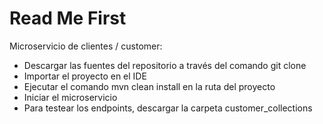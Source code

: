 # Read Me First

Microservicio de clientes / customer:

* Descargar las fuentes del repositorio a través del comando git clone
* Importar el proyecto en el IDE
* Ejecutar el comando mvn clean install en la ruta del proyecto
* Iniciar el microservicio
* Para testear los endpoints, descargar la carpeta customer_collections
